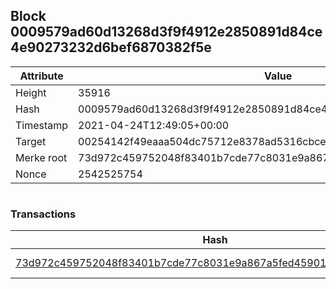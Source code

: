 ## Block 0009579ad60d13268d3f9f4912e2850891d84ce4e90273232d6bef6870382f5e

Attribute | Value
--- | ---
Height | 35916
Hash | 0009579ad60d13268d3f9f4912e2850891d84ce4e90273232d6bef6870382f5e
Timestamp | 2021-04-24T12:49:05+00:00
Target | 00254142f49eaaa504dc75712e8378ad5316cbcead634704b3734b6271167cc4
Merke root | 73d972c459752048f83401b7cde77c8031e9a867a5fed4590186bbd74b14587c
Nonce | 2542525754

```

```

### Transactions

Hash | Amount
--- | ---
[73d972c459752048f83401b7cde77c8031e9a867a5fed4590186bbd74b14587c](73d972c459752048f83401b7cde77c8031e9a867a5fed4590186bbd74b14587c.md) | 10.00000000 SKEPTI 
